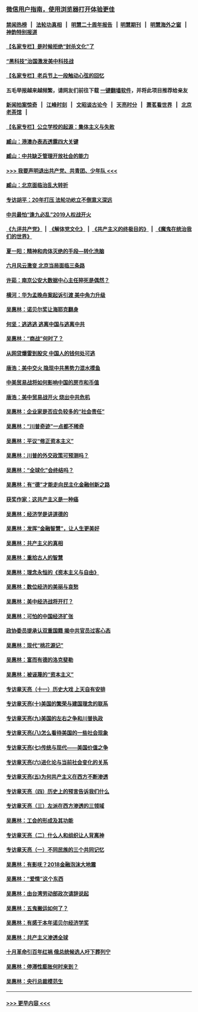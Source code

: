 ### [微信用户指南，使用浏览器打开体验更佳](https://github.com/gfw-breaker/banned-news1/blob/master/indexes/wechat-guide.md?t=0)
#### [禁闻热榜](热点新闻.md?t=0)  &nbsp;&nbsp;|&nbsp;&nbsp; [法轮功真相](https://github.com/gfw-breaker/truth/blob/master/README.md?t=0) &nbsp;&nbsp;|&nbsp;&nbsp; [明慧二十周年报告](https://github.com/gfw-breaker/mh-reports/blob/master/README.md?t=0) &nbsp;&nbsp;|&nbsp;&nbsp;[明慧期刊](https://github.com/gfw-breaker/mh-qikan) &nbsp;&nbsp;|&nbsp;&nbsp; [明慧海外之窗](https://github.com/gfw-breaker/mh-news/blob/master/README.md?t=0) &nbsp;&nbsp;|&nbsp;&nbsp; [神韵特别报道](https://github.com/gfw-breaker/mh-news/blob/master/shenyun.md?t=0)
#### [【名家专栏】是时候拒绝“封杀文化”了](../pages/nsc423/n11814093.md?t=02151502) 
#### [“黑科技”治国激发美中科技战](../pages/nsc423/n11638056.md?t=02151502) 
#### [【名家专栏】老兵节上一段触动心弦的回忆](../pages/nsc423/n11646016.md?t=02151502) 
#### 五毛举报越来越频繁，请网友们前往下载 [一键翻墙软件](https://github.com/gfw-breaker/ssr-accounts)，并将此项目推荐给亲友
#### [新闻拍案惊奇](https://github.com/gfw-breaker/banned-news1/blob/master/pages/link4.md) &nbsp;&nbsp;|&nbsp;&nbsp; [江峰时刻](https://github.com/gfw-breaker/banned-news1/blob/master/pages/link4.md) &nbsp;&nbsp;|&nbsp;&nbsp; [文昭谈古论今](https://github.com/gfw-breaker/banned-news1/blob/master/pages/link4.md) &nbsp;&nbsp;|&nbsp;&nbsp; [天亮时分](https://github.com/gfw-breaker/banned-news1/blob/master/pages/link4.md) &nbsp;&nbsp;|&nbsp;&nbsp; [萧茗看世界](https://github.com/gfw-breaker/banned-news1/blob/master/pages/link4.md) &nbsp;&nbsp;|&nbsp;&nbsp; [北京老茶馆](https://github.com/gfw-breaker/banned-news1/blob/master/pages/link4.md) &nbsp;&nbsp;|&nbsp;&nbsp; 
#### [【名家专栏】公立学校的起源：集体主义与失败](../pages/nsc423/n11601833.md?t=02151502) 
#### [臧山：港澳办表态透露四大关键](../pages/nsc423/n11421628.md?t=02151502) 
#### [臧山：中共缺乏管理开放社会的能力](../pages/nsc423/n11407457.md?t=02151502) 
#### [>>> 我要声明退出共产党、共青团、少年队 <<<](https://github.com/begood0513/goodnews/blob/master/quit/letter.md) 
#### [臧山：北京面临治乱大转折](../pages/nsc423/n11406895.md?t=02151502) 
#### [专访胡平：20年打压 法轮功屹立不倒意义深远](../pages/nsc423/n11398800.md?t=02151502) 
#### [中共最怕“逢九必乱”2019人权战开火](../pages/nsc423/n11385248.md?t=02151502) 
#### [《九评共产党》](https://github.com/begood0513/9ping.md/blob/master/README.md) &nbsp;|&nbsp; [《解体党文化》](../../../../jtdwh.md/blob/master/README.md)  &nbsp;|&nbsp; [《共产主义的终极目的》](../../../../gczydzjmd.md/blob/master/README.md) &nbsp;|&nbsp; [《魔鬼在统治我们的世界》](../../../../mgztzwmdsj.md/blob/master/README.md) 
#### [夏一阳：精神和肉体灭绝的手段—转化洗脑](../pages/nsc423/n11368250.md?t=02151502) 
#### [六月风云激变 北京当局面临三条路](../pages/nsc423/n11313668.md?t=02151502) 
#### [许茹：南京公安大数据中心主任猝死是偶然？](../pages/nsc423/n11064744.md?t=02151502) 
#### [横河：华为孟晚舟案起诉引渡 美中角力升级](../pages/nsc423/n11027230.md?t=02151502) 
#### [吴惠林：诺贝尔奖让海耶克翻身](../pages/nsc423/n10890049.md?t=02151502) 
#### [何坚：逃逃逃 逃离中国与逃离中共](../pages/nsc423/n10592891.md?t=02151502) 
#### [吴惠林：“商战”何时了？](../pages/nsc423/n10573558.md?t=02151502) 
#### [从网贷爆雷到股灾 中国人的钱何处可逃](../pages/nsc423/n10572800.md?t=02151502) 
#### [唐浩：美中交火 隐现中共黑势力混水摸鱼](../pages/nsc423/n10544040.md?t=02151502) 
#### [中美贸易战将如何影响中国的房市和币值](../pages/nsc423/n10543697.md?t=02151502) 
#### [唐浩：美中贸易战开火 烧出中共危机](../pages/nsc423/n10540126.md?t=02151502) 
#### [吴惠林：企业家是否应负较多的“社会责任”](../pages/nsc423/n10535022.md?t=02151502) 
#### [吴惠林：“川普奇迹”一点都不稀奇](../pages/nsc423/n10512808.md?t=02151502) 
#### [吴惠林：平议“修正资本主义”](../pages/nsc423/n10495724.md?t=02151502) 
#### [吴惠林：川普的外交政策可预测吗？](../pages/nsc423/n10462387.md?t=02151502) 
#### [吴惠林：“全球化”会终结吗？](../pages/nsc423/n10452838.md?t=02151502) 
#### [吴惠林：有“德”才能走向民主化金融创新之路](../pages/nsc423/n10432292.md?t=02151502) 
#### [获奖作家：这共产主义是一种癌](../pages/nsc423/n10431541.md?t=02151502) 
#### [吴惠林：经济学是讲道德的](../pages/nsc423/n10398014.md?t=02151502) 
#### [吴惠林：发挥“金融智慧”，让人生更美好](../pages/nsc423/n10375019.md?t=02151502) 
#### [吴惠林：共产主义的真相](../pages/nsc423/n10351394.md?t=02151502) 
#### [吴惠林：重拾古人的智慧](../pages/nsc423/n10337691.md?t=02151502) 
#### [吴惠林：理念永恒的《资本主义与自由》](../pages/nsc423/n10316274.md?t=02151502) 
#### [吴惠林：数位经济的美丽与哀愁](../pages/nsc423/n10292946.md?t=02151502) 
#### [吴惠林：美中经济战将开打？](../pages/nsc423/n10258825.md?t=02151502) 
#### [吴惠林：可怕的中国经济扩张](../pages/nsc423/n10219147.md?t=02151502) 
#### [政协委员提承认双重国籍 揭中共官员过客心态](../pages/nsc423/n10208809.md?t=02151502) 
#### [吴惠林：现代“桃花源记”](../pages/nsc423/n10185234.md?t=02151502) 
#### [吴惠林：富而有德的洛克斐勒](../pages/nsc423/n10142264.md?t=02151502) 
#### [吴惠林：被诬蔑的“资本主义”](../pages/nsc423/n10124816.md?t=02151502) 
#### [专访章天亮（十一）历史大戏 上天自有安排](../pages/nsc423/n10094905.md?t=02151502) 
#### [专访章天亮(十)美国的繁荣与建国理念的联系](../pages/nsc423/n10094899.md?t=02151502) 
#### [专访章天亮(九)美国的左右之争和川普执政](../pages/nsc423/n10094889.md?t=02151502) 
#### [专访章天亮(八)怎么看待美国的一些社会现象](../pages/nsc423/n10094857.md?t=02151502) 
#### [专访章天亮(七)传统与现代——美国价值之争](../pages/nsc423/n10093140.md?t=02151502) 
#### [专访章天亮(六)进化论与当前社会变化的关系](../pages/nsc423/n10092036.md?t=02151502) 
#### [专访章天亮(五)为何共产主义在西方不断渗透](../pages/nsc423/n10083620.md?t=02151502) 
#### [专访章天亮（四）历史上的预言告诉我们什么](../pages/nsc423/n10083606.md?t=02151502) 
#### [专访章天亮（三）左派在西方渗透的三领域](../pages/nsc423/n10081115.md?t=02151502) 
#### [吴惠林：工会的形成及其功能](../pages/nsc423/n10080633.md?t=02151502) 
#### [专访章天亮（二）什么人和组织让人背离神](../pages/nsc423/n10076637.md?t=02151502) 
#### [专访章天亮（一）不同民族的三个共同记忆](../pages/nsc423/n10074188.md?t=02151502) 
#### [吴惠林：有影呒？2018金融泡沫大地震](../pages/nsc423/n10040534.md?t=02151502) 
#### [吴惠林：“爱情”这个东西](../pages/nsc423/n10019423.md?t=02151502) 
#### [吴惠林：由台湾劳动部政次请辞说起](../pages/nsc423/n9979679.md?t=02151502) 
#### [吴惠林：五鬼搬运如何了？](../pages/nsc423/n9925338.md?t=02151502) 
#### [吴惠林：有感于本年诺贝尔经济学奖](../pages/nsc423/n9871883.md?t=02151502) 
#### [吴惠林：共产主义渗透全球](../pages/nsc423/n9812748.md?t=02151502) 
#### [十月革命引百年红祸 俄总统候选人吁下葬列宁](../pages/nsc423/n9810182.md?t=02151502) 
#### [吴惠林：停滞性膨胀何时来到？](../pages/nsc423/n9764136.md?t=02151502) 
#### [吴惠林：央行总裁模范生](../pages/nsc423/n9728134.md?t=02151502) 

----
#### [ >>> 更早内容 <<< ](../indexes/nsc423-earlier.md)
